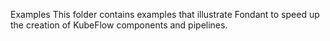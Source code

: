 Examples
This folder contains examples that illustrate Fondant to speed up the creation of KubeFlow components and pipelines.
